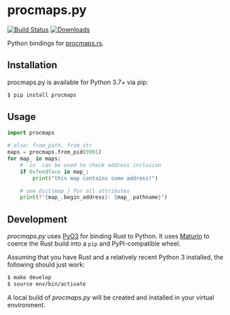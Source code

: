 procmaps.py
===========

[![Build Status](https://img.shields.io/github/workflow/status/woodruffw/procmaps.py/CI/master)](https://github.com/woodruffw/procmaps.py/actions?query=workflow%3ACI)
[![Downloads](https://pepy.tech/badge/procmaps)](https://pepy.tech/project/procmaps)

Python bindings for [procmaps.rs](https://github.com/woodruffw/procmaps.rs).

## Installation

procmaps.py is available for Python 3.7+ via pip:

```bash
$ pip install procmaps
```

## Usage

```python
import procmaps

# also: from_path, from_str
maps = procmaps.from_pid(9001)
for map_ in maps:
    # `in` can be used to check address inclusion
    if 0xfeedface in map_:
        print("this map contains some address!")

    # see dict(map_) for all attributes
    print(f"{map_.begin_address}: {map_.pathname}")
```

## Development

*procmaps.py* uses [PyO3](https://github.com/PyO3/pyo3) for binding Rust
to Python. It uses [Maturin](https://github.com/PyO3/maturin) to coerce the
Rust build into a `pip` and PyPI-compatible wheel.

Assuming that you have Rust and a relatively recent Python 3 installed,
the following should just work:

```bash
$ make develop
$ source env/bin/activate
```

A local build of *procmaps.py* will be created and installed in your virtual environment.